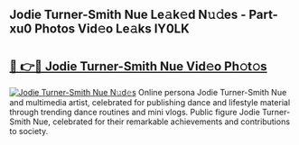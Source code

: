 ## Jodie Turner-Smith Nue Le𝚊k𝚎d N𝚞𝚍es - Part-xu0 Photos Vid𝚎o Le𝚊ks lY0LK

# <h2><a href="http://fbau4rk.evod.top/?m=Jodie+Turner-Smith+Nue">🔗 👉🔴 Jodie Turner-Smith Nue Vid𝚎o Ph𝚘t𝚘s</a></h2>

[![Jodie Turner-Smith Nue N𝚞d𝚎s](https://i.imgur.com/8V9OHl7.gif)](http://fbau4rk.evod.top/?m=Jodie+Turner-Smith+Nue)
Online persona Jodie Turner-Smith Nue and multimedia artist, celebrated for publishing dance and lifestyle material through trending dance routines and mini vlogs. Public figure Jodie Turner-Smith Nue, celebrated for their remarkable achievements and contributions to society. 
